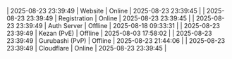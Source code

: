 | 2025-08-23 23:39:49 | Website | Online | 2025-08-23 23:39:45 |
| 2025-08-23 23:39:49 | Registration | Online | 2025-08-23 23:39:45 |
| 2025-08-23 23:39:49 | Auth Server | Offline | 2025-08-18 09:33:31 |
| 2025-08-23 23:39:49 | Kezan (PvE) | Offline | 2025-08-03 17:58:02 |
| 2025-08-23 23:39:49 | Gurubashi (PvP) | Offline | 2025-08-23 21:44:06 |
| 2025-08-23 23:39:49 | Cloudflare | Online | 2025-08-23 23:39:45 |
